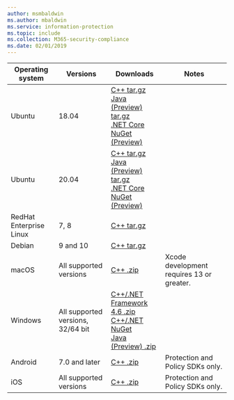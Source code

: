 ```yaml
---
author: msmbaldwin
ms.author: mbaldwin
ms.service: information-protection  
ms.topic: include
ms.collection: M365-security-compliance
ms.date: 02/01/2019
---
```


| Operating system        | Versions                          | Downloads                                                                                                                                                                                                             | Notes                                        |
| ----------------------- | --------------------------------- | --------------------------------------------------------------------------------------------------------------------------------------------------------------------------------------------------------------------- | -------------------------------------------- |
| Ubuntu                  | 18.04                             | [C++ tar.gz](https://aka.ms/mipsdkbinaries)<br>[Java (Preview) tar.gz](https://aka.ms/mipsdkbinaries)<br>[.NET Core NuGet (Preview)](https://www.nuget.org/packages/Microsoft.InformationProtection.File.Ubuntu1804/) |                                              |
| Ubuntu                  | 20.04                             | [C++ tar.gz](https://aka.ms/mipsdkbinaries)<br>[Java (Preview) tar.gz](https://aka.ms/mipsdkbinaries)<br>[.NET Core NuGet (Preview)](https://www.nuget.org/packages/Microsoft.InformationProtection.File.Ubuntu2004/) |
| RedHat Enterprise Linux | 7, 8               | [C++ tar.gz](https://aka.ms/mipsdkbinaries)                                                                                                                                                                           |                                              |
| Debian                  | 9 and 10                                 | [C++ tar.gz](https://aka.ms/mipsdkbinaries)                                                                                                                                                                           |                                              |
| macOS                   | All supported versions             | [C++ .zip](https://aka.ms/mipsdkbinaries)                                                                                                                                                                             | Xcode development requires 13 or greater.    |
| Windows                 | All supported versions, 32/64 bit | [C++/.NET Framework 4.6 .zip](https://aka.ms/mipsdkbinaries)<br>[C++/.NET NuGet](https://www.nuget.org/packages?q=Microsoft.InformationProtection)<br>[Java (Preview) .zip](https://aka.ms/mipsdkbinaries)            |                                              |
| Android                 | 7.0 and later                     | [C++ .zip](https://aka.ms/mipsdkbinaries)                                                                                                                                                                             | Protection and Policy SDKs only.             |
| iOS                     | All supported versions            | [C++ .zip](https://aka.ms/mipsdkbinaries)                                                                                                                                                                             | Protection and Policy SDKs only.             |

